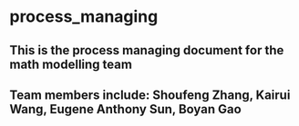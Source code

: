 # process_managing

## This is the process managing document for the math modelling team
## Team members include: Shoufeng Zhang, Kairui Wang, Eugene Anthony Sun, Boyan Gao